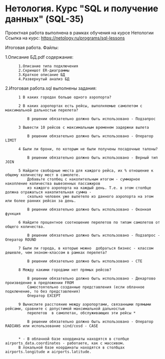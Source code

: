 # Нетология. Курс "SQL и получение данных" (SQL-35)

Проектная работа выполнена в рамках обучения на курсе Нетологии
Ссылка на курс: https://netology.ru/programs/sql-lessons

Итоговая работа. 
Файлы:

  1.Описание БД.pdf содержание:
  
          1.Описание типа подключения
          2.Скриншот ER-диаграммы
          3.Краткое описание БД
          4.Развернутый анализ БД

  2.Итоговая работа.sql выполнены задания:
  
          1	В каких городах больше одного аэропорта?
          
          2	В каких аэропортах есть рейсы, выполняемые самолетом с максимальной дальностью перелета?
          
              В решении обязательно должно быть использовано - Подзапрос
          
          3	Вывести 10 рейсов с максимальным временем задержки вылета	
          
              В решении обязательно должно быть использовано - Оператор LIMIT 
          
          4	Были ли брони, по которым не были получены посадочные талоны?	
          
              В решении обязательно должно быть использовано - Верный тип JOIN
          
          5	Найдите свободные места для каждого рейса, их % отношение к общему количеству мест в самолете.
              Добавьте столбец с накопительным итогом - суммарное накопление количества вывезенных пассажиров 
              из каждого аэропорта на каждый день. Т.е. в этом столбце должна отражаться накопительная сумма - 
              сколько человек уже вылетело из данного аэропорта на этом или более ранних рейсах за день.	
              
              В решении обязательно должно быть использовано - Оконная функция
              
          6	Найдите процентное соотношение перелетов по типам самолетов от общего количества.	
          
              В решении обязательно должно быть использовано - Подзапрос - Оператор ROUND
          
          7	Были ли города, в которые можно  добраться бизнес - классом дешевле, чем эконом-классом в рамках перелета?
          
              В решении обязательно должно быть использовано - CTE
          
          8	Между какими городами нет прямых рейсов?	
          
              В решении обязательно должно быть использовано - Декартово произведение в предложении FROM
              Самостоятельно созданные представления (если облачное подключение, то без представления)
              Оператор EXCEPT
              
          9	Вычислите расстояние между аэропортами, связанными прямыми рейсами, сравните с допустимой максимальной дальностью 
              перелетов  в самолетах, обслуживающих эти рейсы *	
              
              В решении обязательно должно быть использовано - Оператор RADIANS или использование sind/cosd - CASE
              
              
          * - В облачной базе координаты находятся в столбце airports_data.coordinates - работаете, как с массивом. 
          В локальной базе координаты находятся в столбцах airports.longitude и airports.latitude.
          
